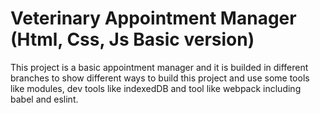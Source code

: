 # Veterinary Appointment Manager (Html, Css, Js Basic version)
This project is a basic appointment manager and it is builded in different branches to show different ways to build this project and use some tools like modules, dev tools like indexedDB and tool like webpack including babel and eslint.
